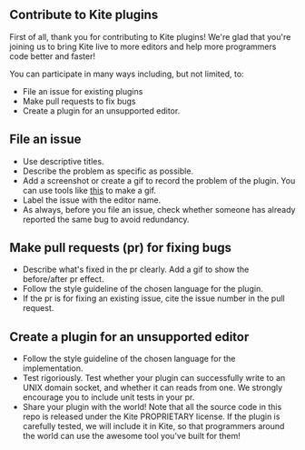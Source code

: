 ## Contribute to Kite plugins

First of all, thank you for contributing to Kite plugins! We're glad that you're joining us to bring Kite live to more editors and help more programmers code better and faster! 

You can participate in many ways including, but not limited, to:
- File an issue for existing plugins
- Make pull requests to fix bugs
- Create a plugin for an unsupported editor.


## File an issue
- Use descriptive titles. 
- Describe the problem as specific as possible. 
- Add a screenshot or create a gif to record the problem of the plugin. You can use tools like [this](https://itunes.apple.com/us/app/gifgrabber/id668208984?mt=12) to make a gif.
- Label the issue with the editor name.
- As always, before you file an issue, check whether someone has already reported the same bug to avoid redundancy.


## Make pull requests (pr) for fixing bugs
- Describe what's fixed in the pr clearly. Add a gif to show the before/after pr effect. 
- Follow the style guideline of the chosen language for the plugin.
- If the pr is for fixing an existing issue, cite the issue number in the pull request.


## Create a plugin for an unsupported editor
- Follow the style guideline of the chosen language for the implementation. 
- Test rigoriously. Test whether your plugin can successfully write to an UNIX domain socket, and whether it can reads from one. We strongly encourage you to include unit tests in your pr.
- Share your plugin with the world! Note that all the source code in this repo is released under the Kite PROPRIETARY license. If the plugin is carefully tested, we will include it in Kite, so that programmers around the world can use the awesome tool you've built for them!

